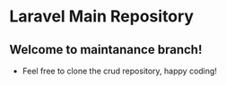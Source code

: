 # Laravel Main Repository

## Welcome to maintanance branch!

- Feel free to clone the crud repository, happy coding!
